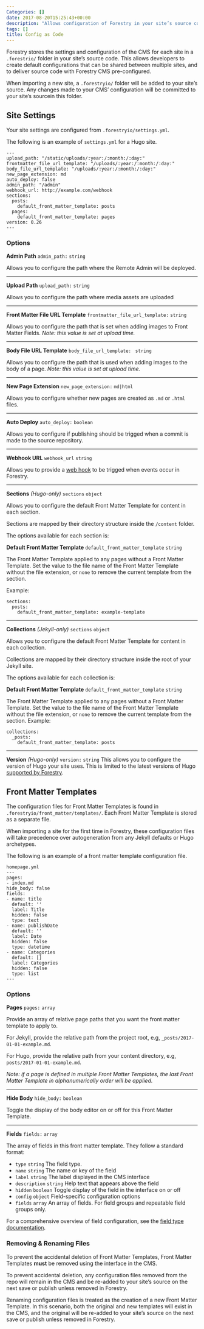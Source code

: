 ```yaml
---
Categories: []
date: 2017-08-20T15:25:43+00:00
description: "Allows configuration of Forestry in your site’s source code"
tags: []
title: Config as Code
---
```

Forestry stores the settings and configuration of the CMS for each site in a `.forestrio/` folder in your site’s source code. This allows developers to create default configurations that can be shared between multiple sites, and to deliver source code with Forestry CMS pre-configured.

When importing a new site, a `.forestryio/` folder will be added to your site’s source. Any changes made to your CMS’ configuration will be committed to your site’s sourcein this folder.

## Site Settings
Your site settings are configured from `.forestryio/settings.yml`.

The following is an example of `settings.yml` for a Hugo site.

```
---
upload_path: "/static/uploads/:year:/:month:/:day:"
frontmatter_file_url_template: "/uploads/:year:/:month:/:day:"
body_file_url_template: "/uploads/:year:/:month:/:day:"
new_page_extension: md
auto_deploy: false
admin_path: "/admin"
webhook_url: http://example.com/webhook
sections:
  posts:
    default_front_matter_template: posts
  pages:
    default_front_matter_template: pages
version: 0.26
---
```

### Options

**Admin Path** `admin_path:` `string`

Allows you to configure the path where the Remote Admin will be deployed.

---

**Upload Path** `upload_path:` `string`

Allows you to configure the path where media assets are uploaded

---

**Front Matter File URL Template** `frontmatter_file_url_template:` `string`

Allows you to configure the path that is set when adding images to Front Matter Fields. *Note: this value is set at upload time.*

---

**Body File URL Template** `body_file_url_template: ` `string`

Allows you to configure the path that is used when adding images to the body of a page. *Note: this value is set at upload time.*

---

**New Page Extension** `new_page_extension:` `md|html`

Allows you to configure whether new pages are created as `.md` or `.html` files.

---

**Auto Deploy** `auto_deploy:` `boolean`

Allows you to configure if publishing should be trigged when a commit is made to the source repository.

---

**Webhook URL** `webhook_url` `string`

Allows you to provide a [web hook](/site-configuration/web-hooks/) to be trigged when events occur in Forestry.

---

**Sections** *(Hugo-only)* `sections` `object` 

Allows you to configure the default Front Matter Template for content in each section.

Sections are mapped by their directory structure inside the `/content` folder.

The options available for each section is:

**Default Front Matter Template** `default_front_matter_template` `string`

The Front Matter Template applied to any pages without a Front Matter Template. Set the value to the file name of the Front Matter Template without the file extension, or `none` to remove the current template from the section.

Example:
````
sections:
  posts:
    default_front_matter_template: example-template
````

---

**Collections** *(Jekyll-only)* `sections` `object` 

Allows you to configure the default Front Matter Template for content in each collection.

Collections are mapped by their directory structure inside the root of your Jekyll site.

The options available for each collection is:

**Default Front Matter Template** `default_front_matter_template` `string`

The Front Matter Template applied to any pages without a Front Matter Template. Set the value to the file name of the Front Matter Template without the file extension, or `none` to remove the current template from the section.  Example:

````
collections:
  _posts:
    default_front_matter_template: posts
````

---

**Version** *(Hugo-only)* `version:` `string` 
This allows you to configure the version of Hugo your site uses. This is limited to the latest versions of Hugo [supported by Forestry](https://forestry.io/docs/faq/what-versions-of-hugo-do-you-support/).

## Front Matter Templates
The configuration files for Front Matter Templates is found in `.forestryio/front_matter/templates/`. Each Front Matter Template is stored as a separate file.

When importing a site for the first time in Forestry, these configuration files will take precedence over autogeneration from any Jekyll defaults or Hugo archetypes.

The following is an example of a front matter template configuration file.

```
homepage.yml
---
pages:
- index.md
hide_body: false
fields:
- name: title
  default: ''
  label: Title
  hidden: false
  type: text
- name: publishDate
  default: ''
  label: Date
  hidden: false
  type: datetime
- name: Categories
  default: []
  label: Categories
  hidden: false
  type: list
---
```



### Options

**Pages** `pages:` `array`

Provide an array of relative page paths that you want the front matter template to apply to.

For Jekyll, provide the relative path from the project root, e.g, `_posts/2017-01-01-example.md`.

For Hugo, provide the relative path from your content directory, e.g, `posts/2017-01-01-example.md`.

*Note: if a page is defined in multiple Front Matter Templates, the last Front Matter Template in alphanumerically order will be applied.*

---

**Hide Body** `hide_body:` `boolean`

Toggle the display of the body editor on or off for this Front Matter Template.

---

**Fields** `fields:` `array`

The array of fields in this front matter template. They follow a standard format:

- `type` `string` The field type.
- `name` `string` The name or key of the field
- `label` `string` The label displayed in the CMS interface
- `description` `string` Help text that appears above the field 
- `hidden` `boolean` Toggle display of the field in the interface on or off
- `config` `object` Field-specific configuration options
- `fields` `array` An array of fields. For field groups and repeatable field groups only.

For a comprehensive overview of field configuration, see the [field type documentation](/docs/site-configuration/front-matter-fields#field-types).

### Removing & Renaming Files

To prevent the accidental deletion of Front Matter Templates, Front Matter Templates **must** be removed using the interface in the CMS.

To prevent accidental deletion, any configuration files removed from the repo will remain in the CMS and be re-added to your site’s source on the next save or publish unless removed in Forestry. 

Renaming configuration files is treated as the creation of a new Front Matter Template. In this scenario, both the original and new templates will exist in the CMS, and the original will be re-added to your site’s source on the next save or publish unless removed in Forestry.

